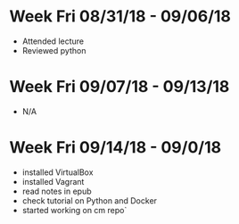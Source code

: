 # Week Fri 08/31/18 - 09/06/18

* Attended lecture
* Reviewed python

# Week Fri 09/07/18 - 09/13/18

* N/A

# Week Fri 09/14/18 - 09/0/18

* installed VirtualBox
* installed Vagrant
* read notes in epub
* check tutorial on Python and Docker
* started working on cm repo`

